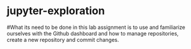 # jupyter-exploration
#What its need to be done in this lab assignment is to use and familiarize 
ourselves with the Github dashboard and how to manage repositories, create 
a new repository and commit changes.
